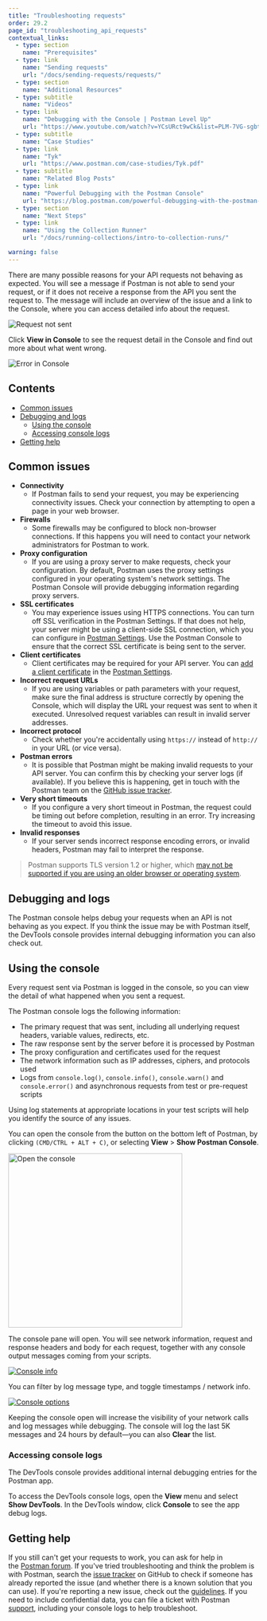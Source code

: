 ```yaml
---
title: "Troubleshooting requests"
order: 29.2
page_id: "troubleshooting_api_requests"
contextual_links:
  - type: section
    name: "Prerequisites"
  - type: link
    name: "Sending requests"
    url: "/docs/sending-requests/requests/"
  - type: section
    name: "Additional Resources"
  - type: subtitle
    name: "Videos"
  - type: link
    name: "Debugging with the Console | Postman Level Up"
    url: "https://www.youtube.com/watch?v=YCsURct9wCk&list=PLM-7VG-sgbtC5tNXxd28cmePSa9BYwqeU&index=9"
  - type: subtitle
    name: "Case Studies"
  - type: link
    name: "Tyk"
    url: "https://www.postman.com/case-studies/Tyk.pdf"
  - type: subtitle
    name: "Related Blog Posts"
  - type: link
    name: "Powerful Debugging with the Postman Console"
    url: "https://blog.postman.com/powerful-debugging-with-the-postman-console/"
  - type: section
    name: "Next Steps"
  - type: link
    name: "Using the Collection Runner"
    url: "/docs/running-collections/intro-to-collection-runs/"

warning: false
---
```


There are many possible reasons for your API requests not behaving as expected. You will see a message if Postman is not able to send your request, or if it does not receive a response from the API you sent the request to. The message will include an overview of the issue and a link to the Console, where you can access detailed info about the request.

![Request not sent](https://assets.postman.com/postman-docs/response-error-console-link.jpg)

Click __View in Console__ to see the request detail in the Console and find out more about what went wrong.

![Error in Console](https://assets.postman.com/postman-docs/console-pane-opened-from-response.jpg)

## Contents

* [Common issues](#common-issues)
* [Debugging and logs](#debugging-and-logs)
    * [Using the console](#using-the-console)
    * [Accessing console logs](#accessing-console-logs)
* [Getting help](#getting-help)

## Common issues

* __Connectivity__
    * If Postman fails to send your request, you may be experiencing connectivity issues. Check your connection by attempting to open a page in your web browser.
* __Firewalls__
    * Some firewalls may be configured to block non-browser connections. If this happens you will need to contact your network administrators for Postman to work.
* __Proxy configuration__
    * If you are using a proxy server to make requests, check your configuration. By default, Postman uses the proxy settings configured in your operating system's network settings. The Postman Console will provide debugging information regarding proxy servers.
* __SSL certificates__
    * You may experience issues using HTTPS connections. You can turn off SSL verification in the Postman Settings. If that does not help, your server might be using a client-side SSL connection, which you can configure in [Postman Settings](/docs/getting-started/settings/). Use the Postman Console to ensure that the correct SSL certificate is being sent to the server.
* __Client certificates__
    * Client certificates may be required for your API server. You can [add a client certificate](/docs/sending-requests/certificates/) in the [Postman Settings](/docs/getting-started/settings/).
* __Incorrect request URLs__
    * If you are using variables or path parameters with your request, make sure the final address is structure correctly by opening the Console, which will display the URL your request was sent to when it executed. Unresolved request variables can result in invalid server addresses.
* __Incorrect protocol__
    * Check whether you're accidentally using `https://` instead of `http://` in your URL (or vice versa).
* __Postman errors__
    * It is possible that Postman might be making invalid requests to your API server. You can confirm this by checking your server logs (if available). If you believe this is happening, get in touch with the Postman team on the [GitHub issue tracker](https://github.com/postmanlabs/postman-app-support/issues).
* __Very short timeouts__
    * If you configure a very short timeout in Postman, the request could be timing out before completion, resulting in an error. Try increasing the timeout to avoid this issue.
* __Invalid responses__
    * If your server sends incorrect response encoding errors, or invalid headers, Postman may fail to interpret the response.

> Postman supports TLS version 1.2 or higher, which [may not be supported if you are using an older browser or operating system](https://support.getpostman.com/hc/en-us/articles/360041392573-Deprecating-TLS-1-0-and-TLS-1-1).

## Debugging and logs

The Postman console helps debug your requests when an API is not behaving as you expect. If you think the issue may be with Postman itself, the DevTools console provides internal debugging information you can also check out.

## Using the console

Every request sent via Postman is logged in the console, so you can view the detail of what happened when you sent a request.

The Postman console logs the following information:

* The primary request that was sent, including all underlying request headers, variable values, redirects, etc.
* The raw response sent by the server before it is processed by Postman
* The proxy configuration and certificates used for the request
* The network information such as IP addresses, ciphers, and protocols used
* Logs from `console.log()`, `console.info()`, `console.warn()` and `console.error()` and asynchronous requests from test or pre-request scripts

Using log statements at appropriate locations in your test scripts will help you identify the source of any issues.

You can open the console from the button on the bottom left of Postman, by clicking `(CMD/CTRL + ALT + C)`, or selecting __View__ &gt; __Show Postman Console__.

<img alt="Open the console" src="https://assets.postman.com/postman-docs/console-pane-button.jpg" width="350px"/>

The console pane will open. You will see network information, request and response headers and body for each request, together with any console output messages coming from your scripts.

[![Console info](https://assets.postman.com/postman-docs/console-logs-in-pane.jpg)](https://assets.postman.com/postman-docs/console-logs-in-pane.jpg)

You can filter by log message type, and toggle timestamps / network info.

[![Console options](https://assets.postman.com/postman-docs/console-pane-log-options.jpg)](https://assets.postman.com/postman-docs/console-pane-log-options.jpg)

Keeping the console open will increase the visibility of your network calls and log messages while debugging. The console will log the last 5K messages and 24 hours by default—you can also __Clear__ the list.

### Accessing console logs

The DevTools console provides additional internal debugging entries for the Postman app.

To access the DevTools console logs, open the __View__ menu and select __Show DevTools__. In the DevTools window, click __Console__ to see the app debug logs.

## Getting help

If you still can't get your requests to work, you can ask for help in the [Postman forum](https://community.postman.com/). If you've tried troubleshooting and think the problem is with Postman, search the [issue tracker](https://github.com/postmanlabs/postman-app-support/issues) on GitHub to check if someone has already reported the issue (and whether there is a known solution that you can use). If you're reporting a new issue, check out the [guidelines](https://github.com/postmanlabs/postman-app-support/#guidelines-for-reporting-issues). If you need to include confidential data, you can file a ticket with Postman [support](https://support.getpostman.com/hc), including your console logs to help troubleshoot.
